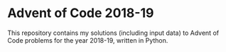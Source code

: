 # Advent of Code 2018-19
This repository contains my solutions (including input data) to Advent of Code problems for the year 2018-19, written in Python.

